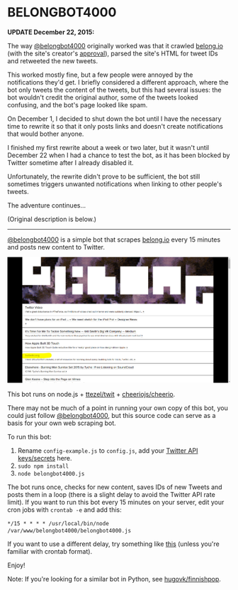 # BELONGBOT4000

**UPDATE December 22, 2015:**

The way [@belongbot4000](https://twitter.com/belongbot4000) originally worked was that it crawled [belong.io](http://belong.io/) (with the site's creator's [approval](https://twitter.com/waxpancake/status/649582755777417216)), parsed the site's HTML for tweet IDs and retweeted the new tweets.

This worked mostly fine, but a few people were annoyed by the notifications they'd get. I briefly considered a different approach, where the bot only tweets the content of the tweets, but this had several issues: the bot wouldn't credit the original author, some of the tweets looked confusing, and the bot's page looked like spam.


On December 1, I decided to shut down the bot until I have the necessary time to rewrite it so that it only posts links and doesn't create notifications that would bother anyone.

I finished my first rewrite about a week or two later, but it wasn't until December 22 when I had a chance to test the bot, as it has been blocked by Twitter sometime after I already disabled it.

Unfortunately, the rewrite didn't prove to be sufficient, the bot still sometimes triggers unwanted notifications when linking to other people's tweets.

The adventure continues...

(Original description is below.)

---

[@belongbot4000](https://twitter.com/belongbot4000) is a simple bot that scrapes [belong.io](http://belong.io/) every 15 minutes and posts new content to Twitter.


![Featured!](belongio.png)

This bot runs on node.js + [ttezel/twit](https://github.com/ttezel/twit) + [cheeriojs/cheerio](https://github.com/cheeriojs/cheerio).

There may not be much of a point in running your own copy of this bot, you could just follow [@belongbot4000](https://twitter.com/belongbot4000), but this source code can serve as a basis for your own web scraping bot.

To run this bot:

1. Rename ```config-example.js``` to ```config.js```, add your [Twitter API keys/secrets](https://apps.twitter.com/) here.
2. ```sudo npm install```
3. ```node belongbot4000.js```

The bot runs once, checks for new content, saves IDs of new Tweets and posts them in a loop (there is a slight delay to avoid the Twitter API rate limit). If you want to run this bot every 15 minutes on your server, edit your cron jobs with `crontab -e` and add this:

```
*/15 * * * * /usr/local/bin/node /var/www/belongbot4000/belongbot4000.js
```

If you want to use a different delay, try something like [this](http://www.crontab-generator.org/) (unless you're familiar with crontab format).

Enjoy!

Note: If you're looking for a similar bot in Python, see [hugovk/finnishpop](https://github.com/hugovk/finnishpop).